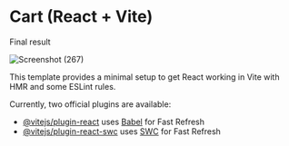 # Cart (React + Vite)



Final result

![Screenshot (267)](https://github.com/sandali-singh/cart/assets/72544086/f967f112-7e79-481c-b6a9-3d6c0639c5c8)



This template provides a minimal setup to get React working in Vite with HMR and some ESLint rules.

Currently, two official plugins are available:

- [@vitejs/plugin-react](https://github.com/vitejs/vite-plugin-react/blob/main/packages/plugin-react/README.md) uses [Babel](https://babeljs.io/) for Fast Refresh
- [@vitejs/plugin-react-swc](https://github.com/vitejs/vite-plugin-react-swc) uses [SWC](https://swc.rs/) for Fast Refresh
